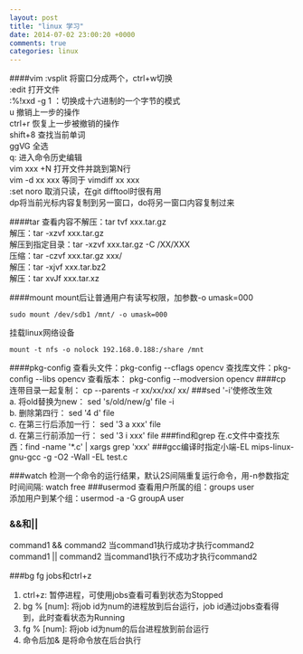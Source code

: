 ```yaml
---
layout: post
title: "linux 学习"
date: 2014-07-02 23:00:20 +0000
comments: true
categories: linux
---
```


####vim
:vsplit 将窗口分成两个，ctrl+w切换  
:edit 打开文件  
:%!xxd -g 1 ：切换成十六进制的一个字节的模式    
u 撤销上一步的操作  
ctrl+r 恢复上一步被撤销的操作   
shift+8 查找当前单词    
ggVG 全选   
q: 进入命令历史编辑     
vim xxx +N  打开文件并跳到第N行    
vim -d xx xxx 等同于 vimdiff xx xxx     
:set noro   取消只读，在git difftool时很有用    
dp将当前光标内容复制到另一窗口，do将另一窗口内容复制过来    

####tar
查看内容不解压：tar tvf xxx.tar.gz  
解压：tar -xzvf xxx.tar.gz  
解压到指定目录：tar -xzvf xxx.tar.gz -C /XX/XXX     
压缩：tar -czvf xxx.tar.gz xxx/     
解压：tar -xjvf xxx.tar.bz2     
解压：tar xvJf  xxx.tar.xz

####mount
mount后让普通用户有读写权限，加参数-o umask=000

    sudo mount /dev/sdb1 /mnt/ -o umask=000

挂载linux网络设备

    mount -t nfs -o nolock 192.168.0.188:/share /mnt
####pkg-config
    查看头文件：pkg-config --cflags opencv
    查找库文件：pkg-config --libs opencv
    查看版本： pkg-config --modversion opencv
####cp
连带目录一起复制： cp --parents -r xx/xx/xx/ xx/
###sed
'-i'使修改生效  
a. 将old替换为new： sed 's/old/new/g' file -i  
b. 删除第四行： sed '4 d' file  
c. 在第三行后添加一行： sed '3 a xxx' file  
d. 在第三行前添加一行： sed '3 i xxx' file
###find和grep
在.c文件中查找东西：find -name '*.c' | xargs grep 'xxx'
###gcc编译时指定小端-EL
mips-linux-gnu-gcc -g -O2 -Wall -EL test.c

###watch
检测一个命令的运行结果，默认2S间隔重复运行命令，用-n参数指定时间间隔: watch
free
###usermod
查看用户所属的组：groups user       
添加用户到某个组：usermod -a -G groupA user     
### &&和||
command1 && command2 当command1执行成功才执行command2       
command1 || command2 当command1执行不成功才执行command2

###bg fg jobs和ctrl+z
1.  ctrl+z: 暂停进程，可使用jobs查看可看到状态为Stopped     
2.  bg % [num]: 将job id为num的进程放到后台运行，job id通过jobs查看得到，此时查看状态为Running     
3.  fg % [num]: 将job id为num的后台进程放到前台运行
4.  命令后加& 是将命令放在后台执行

